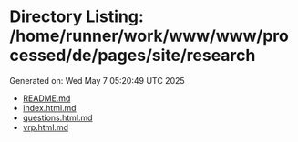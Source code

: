 # Directory Listing: /home/runner/work/www/www/processed/de/pages/site/research
Generated on: Wed May  7 05:20:49 UTC 2025

- [README.md](README.md)
- [index.html.md](index.html.md)
- [questions.html.md](questions.html.md)
- [vrp.html.md](vrp.html.md)
